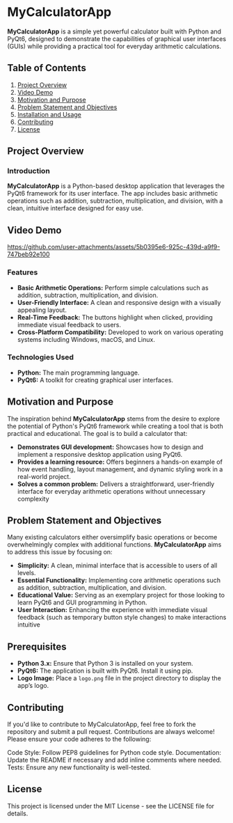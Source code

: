 # MyCalculatorApp

**MyCalculatorApp** is a simple yet powerful calculator built with Python and PyQt6, designed to demonstrate the capabilities of graphical user interfaces (GUIs) while providing a practical tool for everyday arithmetic calculations.

## Table of Contents

1. [Project Overview](#project-overview)
2. [Video Demo](#Video-Demo)
3. [Motivation and Purpose](#motivation-and-purpose)
4. [Problem Statement and Objectives](#problem-statement-and-objectives)
5. [Installation and Usage](#installation-and-usage)
6. [Contributing](#contributing)
7. [License](#license)

## Project Overview

### Introduction

**MyCalculatorApp** is a Python-based desktop application that leverages the PyQt6 framework for its user interface. The app includes basic arithmetic operations such as addition, subtraction, multiplication, and division, with a clean, intuitive interface designed for easy use.

## Video Demo

https://github.com/user-attachments/assets/5b0395e6-925c-439d-a9f9-747beb92e100

### Features

- **Basic Arithmetic Operations:** Perform simple calculations such as addition, subtraction, multiplication, and division.
- **User-Friendly Interface:** A clean and responsive design with a visually appealing layout.
- **Real-Time Feedback:** The buttons highlight when clicked, providing immediate visual feedback to users.
- **Cross-Platform Compatibility:** Developed to work on various operating systems including Windows, macOS, and Linux.

### Technologies Used

- **Python:** The main programming language.
- **PyQt6:** A toolkit for creating graphical user interfaces.

## Motivation and Purpose

The inspiration behind **MyCalculatorApp** stems from the desire to explore the potential of Python's PyQt6 framework while creating a tool that is both practical and educational. The goal is to build a calculator that:

- **Demonstrates GUI development:** Showcases how to design and implement a responsive desktop application using PyQt6.
- **Provides a learning resource:** Offers beginners a hands-on example of how event handling, layout management, and dynamic styling work in a real-world project.
- **Solves a common problem:** Delivers a straightforward, user-friendly interface for everyday arithmetic operations without unnecessary complexity

## Problem Statement and Objectives

Many existing calculators either oversimplify basic operations or become overwhelmingly complex with additional functions. **MyCalculatorApp** aims to address this issue by focusing on:

- **Simplicity:** A clean, minimal interface that is accessible to users of all levels.
- **Essential Functionality:** Implementing core arithmetic operations such as addition, subtraction, multiplication, and division.
- **Educational Value:** Serving as an exemplary project for those looking to learn PyQt6 and GUI programming in Python.
- **User Interaction:** Enhancing the experience with immediate visual feedback (such as temporary button style changes) to make interactions intuitive

## Prerequisites

- **Python 3.x:** Ensure that Python 3 is installed on your system.
- **PyQt6:** The application is built with PyQt6. Install it using pip.
- **Logo Image:** Place a `logo.png` file in the project directory to display the app’s logo.

## Contributing

If you'd like to contribute to MyCalculatorApp, feel free to fork the repository and submit a pull request. Contributions are always welcome! Please ensure your code adheres to the following:

Code Style: Follow PEP8 guidelines for Python code style.
Documentation: Update the README if necessary and add inline comments where needed.
Tests: Ensure any new functionality is well-tested.

## License

This project is licensed under the MIT License - see the LICENSE file for details.
